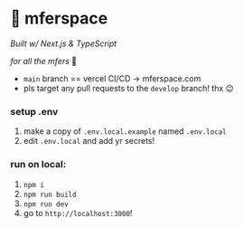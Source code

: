 # 🙂 mferspace

_Built w/ Next.js & TypeScript_

*for all the mfers* 🤝

- `main` branch == vercel CI/CD -> mferspace.com
- pls target any pull requests to the `develop` branch! thx 😉

### setup .env

1. make a copy of `.env.local.example` named `.env.local`
1. edit `.env.local` and add yr secrets!

### run on local:

1. `npm i`
1. `npm run build`
1. `npm run dev`
1. go to `http://localhost:3000`!
